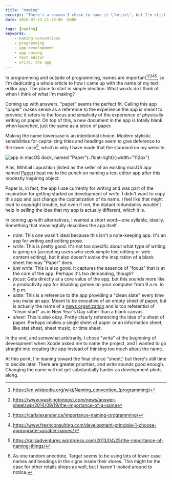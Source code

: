 ```yaml
---
title: "naming"
excerpt: "There's a reason I chose to name it \"write\", but I'm still having second thoughts."
date: 2018-07-23 21:39:00 -0400

tags: [naming]
keywords:
    - naming conventions
    - programming
    - app development
    - app naming
    - text editor
    - write, the app
---
```


In programming and outside of programming, names are important[^1][^2][^3][^4][^5], so I'm dedicating a whole article to how I came up with the name of my text editor app. The place to start is simple ideation. What words do I think of when I think of what I'm making?

Coming up with answers, "paper" seems the perfect fit. Calling this app "paper" makes sense as a reference to the experience the app is meant to provide; it refers to the focus and simplicity of the experience of physically writing on paper. On top of this, a new document in the app is totally blank when launched, just the same as a piece of paper.

Making the name lowercase is an intentional choice. Modern stylistic sensibilities for capitalizing titles and headings seem to give deference to the lower case[^Target], which is why I have made that the standard on my website.

![app in macOS dock, named "Paper"][name taken]{:.float-right}{:width="112px"}

Alas, Mihhail Lapushkin (listed as the seller of an existing macOS app named [Paper]) beat me to the punch on naming a text editor app after this modestly inspiring object.

Paper is, in fact, the app I use currently for writing and was part of the inspiration for getting started on development of *write*. I didn't want to copy this app and just change the capitalization of its name. I feel like that might lead to copyright trouble, but even if not, the blatant redundancy wouldn't help in selling the idea that my app is actually different, which it is.

In coming up with alternatives, I wanted a short word—one syllable, ideally. Something that meaningfully describes the app itself.

- *note*: This one wasn't ideal because this isn't a note-keeping app. It's an app for writing and editing prose.
- *write*: This is pretty good. It's not too specific about what type of writing is going on (accepting users who seek simple text editing or web content editing), but it also doesn't evoke the inspiration of a blank sheet the way "Paper" does.
- *just write*: This is also good. It captures the essence of "focus" that is at the core of the app. Perhaps it's too demanding, though?
- *focus*: Gets directly at a core value of the app, but this sounds more like a productivity app for disabling games on your computer from 9 a.m. to 5 p.m.
- *slate*: This is a reference to the app providing a "clean slate" every time you make an app. Meant to be evocative of an empty sheet of paper, but is actually the name of a [news organization][Slate] and is too referential of "clean start" as in New Year's Day rather than a blank canvas.
- *sheet*: This is also okay. Pretty clearly referencing the idea of a sheet of paper. Perhaps implies a single sheet of paper or an information sheet, like stat sheet, sheet music, or time sheet.

In the end, and somewhat arbitrarily, I chose "write" at the beginning of development when Xcode asked me to name the project, and I wanted to go straight into creating the app instead of thinking too much about the name.

At this point, I'm leaning toward the final choice "sheet," but there's still time to decide later. There are greater priorities, and *write* sounds good enough. Changing the name will not get substantially harder as development plods along.


[name taken]: https://s3.amazonaws.com/carterpape-assets/paper-taken.png
[Paper]: http://www.papereditorapp.com
[Slate]: https://slate.com

[^1]: <https://en.wikipedia.org/wiki/Naming_convention_(programming)>
[^2]: <https://www.washingtonpost.com/news/answer-sheet/wp/2014/09/19/the-importance-of-a-name>
[^3]: <https://carlalexander.ca/importance-naming-programming/>
[^4]: <https://www.freshconsulting.com/development-principle-1-choose-appropriate-variable-names/>
[^5]: <https://railsadventures.wordpress.com/2013/04/25/the-importance-of-naming-things/>

[^Target]: As one random anecdote, Target seems to be using lots of lower case names and headings in the signs inside their stores. This might be the case for other retails shops as well, but I haven't looked around to notice.